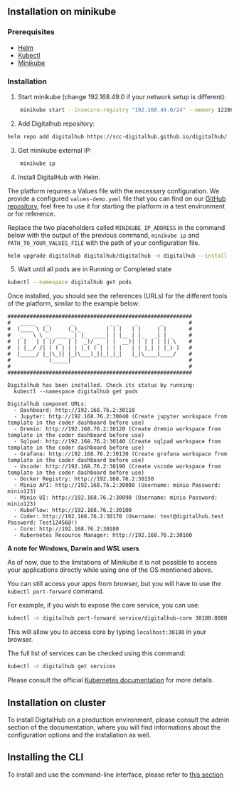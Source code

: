 ## Installation on minikube

### Prerequisites
- [Helm](https://helm.sh/docs/intro/install/)
- [Kubectl](https://kubernetes.io/docs/tasks/tools/#kubectl)
- [Minikube](https://minikube.sigs.k8s.io/docs/start/)

### Installation

1) Start minikube (change 192.168.49.0 if your network setup is different):
```sh
    minikube start --insecure-registry "192.168.49.0/24" --memory 12288 --cpus 4
```

2) Add Digitalhub repository:
```sh
helm repo add digitalhub https://scc-digitalhub.github.io/digitalhub/
```

3) Get minikube external IP:
```sh
    minikube ip
```

4) Install DigitalHub with Helm.

The platform requires a Values file with the necessary configuration. We provide a configured `values-demo.yaml` file that you can find on our [GitHub repository](https://github.com/scc-digitalhub/digitalhub/blob/main/charts/digitalhub/values-demo.yaml), feel free to use it for starting the platform in a test environment or for reference.

Replace the two placeholders called `MINIKUBE_IP_ADDRESS` in the command below with the output of the previous command, `minikube ip` and `PATH_TO_YOUR_VALUES_FILE` with the path of your configuration file.
```sh
helm upgrade digitalhub digitalhub/digitalhub -n digitalhub --install --create-namespace --set global.registry.url="MINIKUBE_IP_ADDRESS" --set global.externalHostAddress="MINIKUBE_IP_ADDRESS" --values PATH_TO_YOUR_VALUES_FILE --timeout 45m0s
```

5) Wait until all pods are in Running or Completed state
```sh
kubectl --namespace digitalhub get pods
```

Once installed, you should see the references (URLs) for the different tools of the platform, similar to the example below:
```
##########################################################
#   _____   _       _           _ _     _       _        #
#  (____ \ (_)     (_)_        | | |   | |     | |       #
#   _   \ \ _  ____ _| |_  ____| | |__ | |_   _| | _     #
#  | |   | | |/ _  | |  _)/ _  | |  __)| | | | | || \    #
#  | |__/ /| ( ( | | | |_( ( | | | |   | | |_| | |_) )   #
#  |_____/ |_|\_|| |_|\___)_||_|_|_|   |_|\____|____/    #
#            (_____|                                     #
#                                                        #
##########################################################

Digitalhub has been installed. Check its status by running:
  kubectl --namespace digitalhub get pods

Digitalhub componet URLs:
  - Dashboard: http://192.168.76.2:30110
  - Jupyter: http://192.168.76.2:30040 (Create jupyter workspace from template in the coder dashboard before use)
  - Dremio: http://192.168.76.2:30120 (Create dremio workspace from template in the coder dashboard before use)
  - Sqlpad: http://192.168.76.2:30140 (Create sqlpad workspace from template in the coder dashboard before use)
  - Grafana: http://192.168.76.2:30130 (Create grafana workspace from template in the coder dashboard before use)
  - Vscode: http://192.168.76.2:30190 (Create vscode workspace from template in the coder dashboard before use)
  - Docker Registry: http://192.168.76.2:30150
  - Minio API: http://192.168.76.2:30080 (Username: minio Password: minio123)
  - Minio UI: http://192.168.76.2:30090 (Username: minio Password: minio123)
  - KubeFlow: http://192.168.76.2:30100
  - Coder: http://192.168.76.2:30170 (Username: test@digitalhub.test Password: Test12456@!)
  - Core: http://192.168.76.2:30180
  - Kubernetes Resource Manager: http://192.168.76.2:30160
```

**A note for Windows, Darwin and WSL users**

As of now, due to the limitations of Minikube it is not possible to access your applications directly while using one of the OS mentioned above.

You can still access your apps from browser, but you will have to use the `kubectl port-forward` command.

For example, if you wish to expose the core service, you can use:
```sh
kubectl -n digitalhub port-forward service/digitalhub-core 30180:8080
```
This will allow you to access core by typing `localhost:30180` in your browser.

The full list of services can be checked using this command:
```sh
kubectl -n digitalhub get services
```

Please consult the official [Kubernetes documentation](https://kubernetes.io/docs/reference/kubectl/generated/kubectl_port-forward/) for more details.


## Installation on cluster

To install DigitalHub on a production environment, please consult the admin section of the documentation, where you will find informations about the configuration options and the installation as well.

## Installing the CLI
To install and use the command-line interface, please refer to [this section](./components/cli.md)
